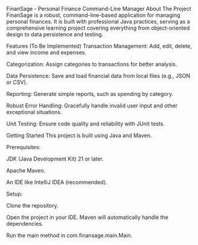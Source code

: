FinanSage - Personal Finance Command-Line Manager
About The Project
FinanSage is a robust, command-line-based application for managing personal finances. It is built with professional Java practices, serving as a comprehensive learning project covering everything from object-oriented design to data persistence and testing.

Features (To Be Implemented)
Transaction Management: Add, edit, delete, and view income and expenses.

Categorization: Assign categories to transactions for better analysis.

Data Persistence: Save and load financial data from local files (e.g., JSON or CSV).

Reporting: Generate simple reports, such as spending by category.

Robust Error Handling: Gracefully handle invalid user input and other exceptional situations.

Unit Testing: Ensure code quality and reliability with JUnit tests.

Getting Started
This project is built using Java and Maven.

Prerequisites:

JDK (Java Development Kit) 21 or later.

Apache Maven.

An IDE like IntelliJ IDEA (recommended).

Setup:

Clone the repository.

Open the project in your IDE. Maven will automatically handle the dependencies.

Run the main method in com.finansage.main.Main.